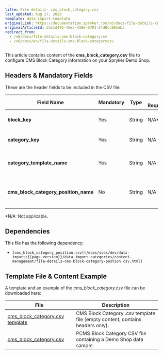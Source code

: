 ```yaml
---
title: File details- cms_block_category.csv
last_updated: Aug 27, 2020
template: data-import-template
originalLink: https://documentation.spryker.com/v6/docs/file-details-cms-block-categorycsv
originalArticleId: da21d495-45e5-419e-9701-24d0cc805eba
redirect_from:
  - /v6/docs/file-details-cms-block-categorycsv
  - /v6/docs/en/file-details-cms-block-categorycsv
---
```


This article contains content of the **cms_block_category.csv** file to configure CMS Block Category information on your Spryker Demo Shop.

## Headers & Mandatory Fields 
These are the header fields to be included in the CSV file:

| Field Name | Mandatory | Type | Other Requirements/Comments | Description |
| --- | --- | --- | --- | --- |
| **block_key** | Yes | String |N/A* |  Identifier key of the Block.|
| **category_key** | Yes | String |N/A | Identifier key of the category. |
| **category_template_name** | Yes | String |N/A | Name of the category template. |
| **cms_block_category_position_name** | No | String |N/A | Name of the CMS block category position. |
*N/A: Not applicable.

## Dependencies

This file has the following dependency:
*     [cms_block_category_position.csv](/docs/scos/dev/data-import/{{page.version}}/data-import-categories/content-management/file-details-cms-block-category-postion.csv.html) 

## Template File & Content Example
A template and an example of the *cms_block_category.csv*  file can be downloaded here:

| File | Description |
| --- | --- |
| [cms_block_category.csv template](https://spryker.s3.eu-central-1.amazonaws.com/docs/Developer+Guide/Back-End/Data+Manipulation/Data+Ingestion/Data+Import/Data+Import+Categories/Content+Management/cms_block_category_template.csv) | CMS Block Category .csv template file (empty content, contains headers only). |
| [cms_block_category.csv](https://spryker.s3.eu-central-1.amazonaws.com/docs/Developer+Guide/Back-End/Data+Manipulation/Data+Ingestion/Data+Import/Data+Import+Categories/Content+Management/cms_block_category.csv) | PCMS Block Category CSV file containing a Demo Shop data sample. |

